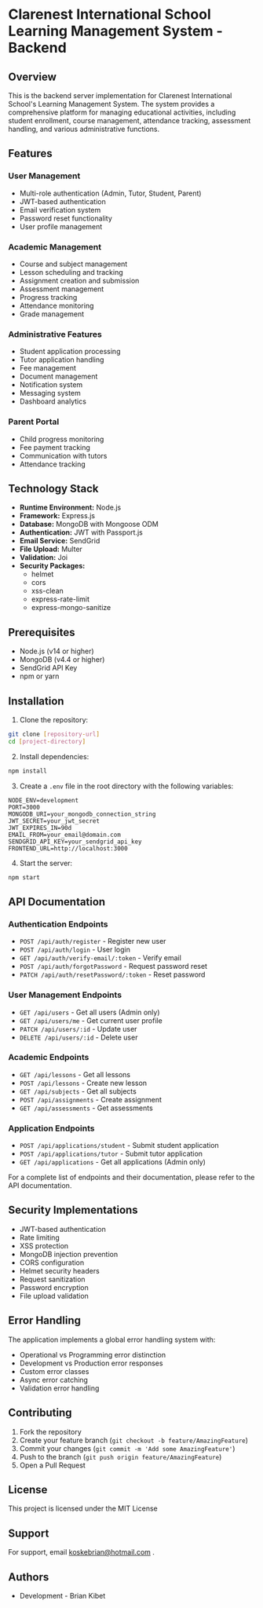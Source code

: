 # Clarenest International School Learning Management System - Backend

## Overview
This is the backend server implementation for Clarenest International School's Learning Management System. The system provides a comprehensive platform for managing educational activities, including student enrollment, course management, attendance tracking, assessment handling, and various administrative functions.

## Features

### User Management
- Multi-role authentication (Admin, Tutor, Student, Parent)
- JWT-based authentication
- Email verification system
- Password reset functionality
- User profile management

### Academic Management
- Course and subject management
- Lesson scheduling and tracking
- Assignment creation and submission
- Assessment management
- Progress tracking
- Attendance monitoring
- Grade management

### Administrative Features
- Student application processing
- Tutor application handling
- Fee management
- Document management
- Notification system
- Messaging system
- Dashboard analytics

### Parent Portal
- Child progress monitoring
- Fee payment tracking
- Communication with tutors
- Attendance tracking

## Technology Stack

- **Runtime Environment:** Node.js
- **Framework:** Express.js
- **Database:** MongoDB with Mongoose ODM
- **Authentication:** JWT with Passport.js
- **Email Service:** SendGrid
- **File Upload:** Multer
- **Validation:** Joi
- **Security Packages:**
  - helmet
  - cors
  - xss-clean
  - express-rate-limit
  - express-mongo-sanitize

## Prerequisites

- Node.js (v14 or higher)
- MongoDB (v4.4 or higher)
- SendGrid API Key
- npm or yarn

## Installation

1. Clone the repository:
```bash
git clone [repository-url]
cd [project-directory]
```

2. Install dependencies:
```bash
npm install
```

3. Create a `.env` file in the root directory with the following variables:
```env
NODE_ENV=development
PORT=3000
MONGODB_URI=your_mongodb_connection_string
JWT_SECRET=your_jwt_secret
JWT_EXPIRES_IN=90d
EMAIL_FROM=your_email@domain.com
SENDGRID_API_KEY=your_sendgrid_api_key
FRONTEND_URL=http://localhost:3000
```

4. Start the server:
```bash
npm start
```

## API Documentation

### Authentication Endpoints
- `POST /api/auth/register` - Register new user
- `POST /api/auth/login` - User login
- `GET /api/auth/verify-email/:token` - Verify email
- `POST /api/auth/forgotPassword` - Request password reset
- `PATCH /api/auth/resetPassword/:token` - Reset password

### User Management Endpoints
- `GET /api/users` - Get all users (Admin only)
- `GET /api/users/me` - Get current user profile
- `PATCH /api/users/:id` - Update user
- `DELETE /api/users/:id` - Delete user

### Academic Endpoints
- `GET /api/lessons` - Get all lessons
- `POST /api/lessons` - Create new lesson
- `GET /api/subjects` - Get all subjects
- `POST /api/assignments` - Create assignment
- `GET /api/assessments` - Get assessments

### Application Endpoints
- `POST /api/applications/student` - Submit student application
- `POST /api/applications/tutor` - Submit tutor application
- `GET /api/applications` - Get all applications (Admin only)

For a complete list of endpoints and their documentation, please refer to the API documentation.

## Security Implementations

- JWT-based authentication
- Rate limiting
- XSS protection
- MongoDB injection prevention
- CORS configuration
- Helmet security headers
- Request sanitization
- Password encryption
- File upload validation

## Error Handling

The application implements a global error handling system with:
- Operational vs Programming error distinction
- Development vs Production error responses
- Custom error classes
- Async error catching
- Validation error handling

## Contributing

1. Fork the repository
2. Create your feature branch (`git checkout -b feature/AmazingFeature`)
3. Commit your changes (`git commit -m 'Add some AmazingFeature'`)
4. Push to the branch (`git push origin feature/AmazingFeature`)
5. Open a Pull Request

## License

This project is licensed under the MIT License 

## Support

For support, email koskebrian@hotmail.com .

## Authors

- Development - Brian Kibet

